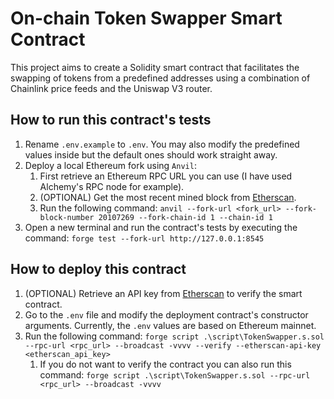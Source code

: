 # On-chain Token Swapper Smart Contract

This project aims to create a Solidity smart contract that facilitates the swapping of tokens from a predefined addresses using a combination of Chainlink price feeds and the Uniswap V3 router.

## How to run this contract's tests

1. Rename `.env.example` to `.env`. You may also modify the predefined values inside but the default ones should work straight away.
2. Deploy a local Ethereum fork using `Anvil`:
   1. First retrieve an Ethereum RPC URL you can use (I have used Alchemy's RPC node for example).
   2. (OPTIONAL) Get the most recent mined block from [Etherscan](https://etherscan.io).
   3. Run the following command: `anvil --fork-url <fork_url> --fork-block-number 20107269 --fork-chain-id 1 --chain-id 1`
3. Open a new terminal and run the contract's tests by executing the command: `forge test --fork-url http://127.0.0.1:8545`

## How to deploy this contract

1. (OPTIONAL) Retrieve an API key from [Etherscan](https://etherscan.io) to verify the smart contract.
2. Go to the `.env` file and modify the deployment contract's constructor arguments. Currently, the `.env` values are based on Ethereum mainnet.
3. Run the following command: `forge script .\script\TokenSwapper.s.sol --rpc-url <rpc_url> --broadcast -vvvv --verify --etherscan-api-key <etherscan_api_key>`
   1. If you do not want to verify the contract you can also run this command: `forge script .\script\TokenSwapper.s.sol --rpc-url <rpc_url> --broadcast -vvvv`
